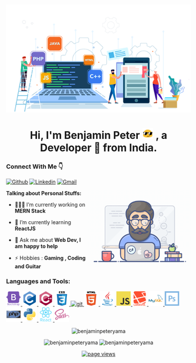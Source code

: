 <p align="center">
  <img alt="Header Image" src="https://github.com/BENJAMINPETERYAMA/BENJAMINPETERYAMA/blob/main/webdevelopment-banner%20(1).png" />
</p>
<h1 align="center">Hi, I'm Benjamin Peter <img src="https://github.com/BENJAMINPETERYAMA/BENJAMINPETERYAMA/blob/main/cool.gif" width="30px">   , a Developer 🚀 from India.</h1>



### Connect With Me 👇
[![Github](https://img.shields.io/badge/-Github-000?style=flat&logo=Github&logoColor=white)](https://github.com/BENJAMINPETERYAMA)
[![Linkedin](https://img.shields.io/badge/-LinkedIn-blue?style=flat&logo=Linkedin&logoColor=white)](https://linkedin.com/in/benjaminpeteryama)
[![Gmail](https://img.shields.io/badge/-Gmail-c14438?style=flat&logo=Gmail&logoColor=white)](mailto:benjaminpeter.y@gmail.com)




**Talking about Personal Stuffs:**
<img align="right" alt="Coding" width="280" src="https://github.com/BENJAMINPETERYAMA/BENJAMINPETERYAMA/blob/main/programmer.gif">

- 👨🏽‍💻 I’m currently working on **MERN Stack**

- 🌱 I’m currently learning **ReactJS**

- 💬 Ask me about **Web Dev, I am happy to help**

- ⚡ Hobbies : **Gaming , Coding and Guitar**


<h3 align="left">Languages and Tools:</h3>
<p align="left"> <a href="https://getbootstrap.com" target="_blank" rel="noreferrer"> <img src="https://raw.githubusercontent.com/devicons/devicon/master/icons/bootstrap/bootstrap-plain-wordmark.svg" alt="bootstrap" width="40" height="40"/> </a> <a href="https://www.cprogramming.com/" target="_blank" rel="noreferrer"> <img src="https://raw.githubusercontent.com/devicons/devicon/master/icons/c/c-original.svg" alt="c" width="40" height="40"/> </a> <a href="https://www.w3schools.com/cpp/" target="_blank" rel="noreferrer"> <img src="https://raw.githubusercontent.com/devicons/devicon/master/icons/cplusplus/cplusplus-original.svg" alt="cplusplus" width="40" height="40"/> </a> <a href="https://www.w3schools.com/css/" target="_blank" rel="noreferrer"> <img src="https://raw.githubusercontent.com/devicons/devicon/master/icons/css3/css3-original-wordmark.svg" alt="css3" width="40" height="40"/> </a> <a href="https://git-scm.com/" target="_blank" rel="noreferrer"> <img src="https://www.vectorlogo.zone/logos/git-scm/git-scm-icon.svg" alt="git" width="40" height="40"/> </a> <a href="https://www.w3.org/html/" target="_blank" rel="noreferrer"> <img src="https://raw.githubusercontent.com/devicons/devicon/master/icons/html5/html5-original-wordmark.svg" alt="html5" width="40" height="40"/> </a> <a href="https://www.java.com" target="_blank" rel="noreferrer"> <img src="https://raw.githubusercontent.com/devicons/devicon/master/icons/java/java-original.svg" alt="java" width="40" height="40"/> </a> <a href="https://developer.mozilla.org/en-US/docs/Web/JavaScript" target="_blank" rel="noreferrer"> <img src="https://raw.githubusercontent.com/devicons/devicon/master/icons/javascript/javascript-original.svg" alt="javascript" width="40" height="40"/> </a> <a href="https://laravel.com/" target="_blank" rel="noreferrer"> <img src="https://raw.githubusercontent.com/devicons/devicon/master/icons/laravel/laravel-plain-wordmark.svg" alt="laravel" width="40" height="40"/> </a> <a href="https://www.mysql.com/" target="_blank" rel="noreferrer"> <img src="https://raw.githubusercontent.com/devicons/devicon/master/icons/mysql/mysql-original-wordmark.svg" alt="mysql" width="40" height="40"/> </a> <a href="https://www.photoshop.com/en" target="_blank" rel="noreferrer"> <img src="https://raw.githubusercontent.com/devicons/devicon/master/icons/photoshop/photoshop-line.svg" alt="photoshop" width="40" height="40"/> </a> <a href="https://www.php.net" target="_blank" rel="noreferrer"> <img src="https://raw.githubusercontent.com/devicons/devicon/master/icons/php/php-original.svg" alt="php" width="40" height="40"/> </a> <a href="https://www.python.org" target="_blank" rel="noreferrer"> <img src="https://raw.githubusercontent.com/devicons/devicon/master/icons/python/python-original.svg" alt="python" width="40" height="40"/> </a> <a href="https://reactjs.org/" target="_blank" rel="noreferrer"> <img src="https://raw.githubusercontent.com/devicons/devicon/master/icons/react/react-original-wordmark.svg" alt="react" width="40" height="40"/> </a> <a href="https://sass-lang.com" target="_blank" rel="noreferrer"> <img src="https://raw.githubusercontent.com/devicons/devicon/master/icons/sass/sass-original.svg" alt="sass" width="40" height="40"/> </a> </p>

 
<p>
  <p align="center">
  <img height="137px" src="https://github-readme-streak-stats.herokuapp.com/?user=benjaminpeteryama&hide_border=true&theme=nightowl" alt="benjaminpeteryama" />
    </p>
</p>

<p>
  <p align="center">
  <img height="137px" src="https://github-readme-stats.vercel.app/api/top-langs?username=benjaminpeteryama&hide=html&hide_title=true&hide_border=true&layout=compact&langs_count=8&theme=nightowl" alt="benjaminpeteryama" /> <img height="137px" src="https://github-readme-stats.vercel.app/api?username=benjaminpeteryama&hide_title=true&hide_border=true&show_icons=true&include_all_commits=true&count_private=true&line_height=21&theme=nightowl" alt="benjaminpeteryama" />
    </p>
</p>





<p align="center"> 
  <a href="https://github.com/BENJAMINPETERYAMA">
  <img src="https://komarev.com/ghpvc/?username=benjaminpeteryama" alt="page views" />
  
</p
 
       


